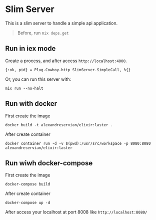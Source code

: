 # Slim Server

This is a slim server to handle a simple api application.

> Before, run `mix deps.get`

## Run in iex mode

Create a process, and after access `http://localhost:4000`. 

```iex
{:ok, pid} = Plug.Cowboy.http SlimServer.SimpleCall, %{}
```

Or, you can run this server with:
```shell
mix run --no-halt
```

## Run with docker

First create the image
```shell
docker build -t alexandreservian/elixir:laster .
```

After create container
```shell
docker container run -d -v $(pwd):/usr/src/workspace -p 8080:8080 alexandreservian/elixir:laster
```

## Run wiwh docker-compose

First create the image
```shell
docker-compose build
```

After create container
```shell
docker-compose up -d
```

After access your localhost at port 8008 like `http://localhost:8080/`
